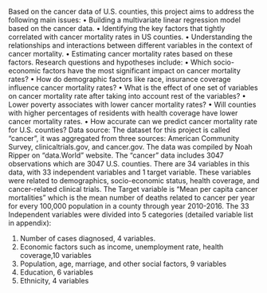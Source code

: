 Based on the cancer data of U.S. counties, this project aims to address the following main issues: 
•	Building a multivariate linear regression model based on the cancer data. 
•	Identifying the key factors that tightly correlated with cancer mortality rates in US counties. 
•	Understanding the relationships and interactions between different variables in the context of cancer mortality. 
•	Estimating cancer mortality rates based on these factors. 
Research questions and hypotheses include:
•	Which socio-economic factors have the most significant impact on cancer mortality rates?
•	How do demographic factors like race, insurance coverage influence cancer mortality rates?
•	What is the effect of  one set of variables on cancer mortality rate after taking into account rest of the variables?
•	Lower poverty associates with lower cancer mortality rates?
•	Will counties with higher percentages of residents with health coverage have lower cancer mortality rates.
•	How accurate can we predict cancer mortality rate for U.S. counties? 
Data source:
The dataset for this project is called “cancer”, it was aggregated from three sources: American Community Survey, clinicaltrials.gov, and cancer.gov. The data was compiled by Noah Ripper on “data.World” website. 
The “cancer” data includes 3047 observations which are 3047 U.S. counties. There are 34 variables in this data, with 33 independent variables and 1 target variable. These variables were related to demographics, socio-economic status, health coverage, and cancer-related clinical trials.  The Target variable is “Mean per capita cancer mortalities” which is the mean number of deaths related to cancer per year for every 100,000 population in a county through year 2010-2016. 
The 33 Independent variables were divided into 5 categories (detailed variable list in appendix):
1)	Number of cases diagnosed, 4 variables. 
2)	Economic factors such as income, unemployment rate, health coverage,10 variables 
3)	Population, age, marriage, and other social factors, 9 variables
4)	Education, 6 variables 
5)	Ethnicity, 4 variables

